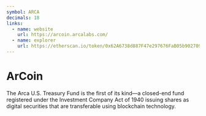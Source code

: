 ```yaml
---
symbol: ARCA
decimals: 18
links:
  - name: website
    url: https://arcoin.arcalabs.com/
  - name: explorer
    url: https://etherscan.io/token/0x62A6738d887F47e297676FaB05b902709B106C64
---
```


# ArCoin

The Arca U.S. Treasury Fund is the first of its kind—a closed-end fund registered under the Investment Company Act of 1940 issuing shares as digital securities that are transferable using blockchain technology.
